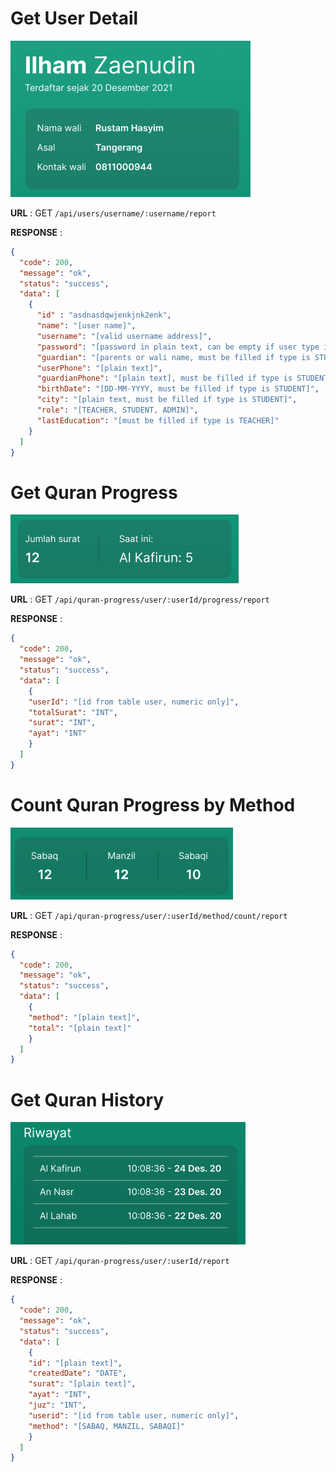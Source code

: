 # Get User Detail
![](../img/datasantri.png) 

**URL** : GET `/api/users/username/:username/report`

**RESPONSE** :
```json
{
  "code": 200,
  "message": "ok",
  "status": "success",
  "data": [
    {
      "id" : "asdnasdqwjenkjnk2enk",
      "name": "[user name]",
      "username": "[valid username address]",
      "password": "[password in plain text, can be empty if user type is STUDENT]",
      "guardian": "[parents or wali name, must be filled if type is STUDENT]",
      "userPhone": "[plain text]",
      "guardianPhone": "[plain text], must be filled if type is STUDENT",
      "birthDate": "[DD-MM-YYYY, must be filled if type is STUDENT]",
      "city": "[plain text, must be filled if type is STUDENT]",
      "role": "[TEACHER, STUDENT, ADMIN]",
      "lastEducation": "[must be filled if type is TEACHER]"
    }
  ]
}
```

# Get Quran Progress
![](../img/jumlahsurat.png)

**URL** : GET `/api/quran-progress/user/:userId/progress/report`

**RESPONSE** :
```json
{
  "code": 200,
  "message": "ok",
  "status": "success",
  "data": [
    {
    "userId": "[id from table user, numeric only]",
    "totalSurat": "INT",
    "surat": "INT",
    "ayat": "INT"
    }
  ]
}
```

# Count Quran Progress by Method
![](../img/totalmethod.png)

**URL** : GET `/api/quran-progress/user/:userId/method/count/report`

**RESPONSE** :
```json
{
  "code": 200,
  "message": "ok",
  "status": "success",
  "data": [
    {
    "method": "[plain text]",
    "total": "[plain text]"
    }
  ]
}
```

# Get Quran History
![](../img/riwayat.png)

**URL** : GET `/api/quran-progress/user/:userId/report`

**RESPONSE** :
```json
{
  "code": 200,
  "message": "ok",
  "status": "success",
  "data": [
    {
    "id": "[plain text]",
    "createdDate": "DATE",
    "surat": "[plain text]",
    "ayat": "INT",
    "juz": "INT",
    "userid": "[id from table user, numeric only]",
    "method": "[SABAQ, MANZIL, SABAQI]"
    }
  ]
}
```